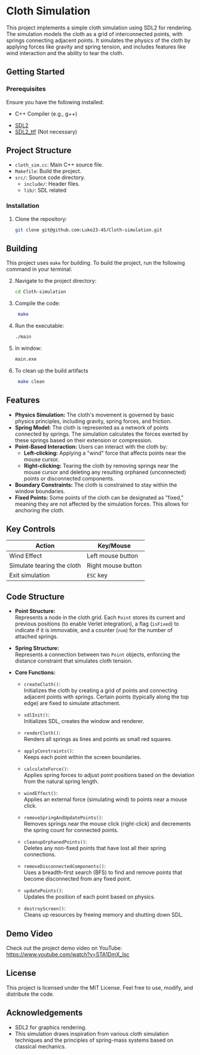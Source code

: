 # Cloth Simulation

This project implements a simple cloth simulation using SDL2 for rendering. The simulation models the cloth as a grid of interconnected points, with springs connecting adjacent points. It simulates the physics of the cloth by applying forces like gravity and spring tension, and includes features like wind interaction and the ability to tear the cloth.

## Getting Started

### Prerequisites
Ensure you have the following installed:
- C++ Compiler (e.g., g++)
*   [SDL2](https://www.libsdl.org/)
*   [SDL2_ttf](https://www.libsdl.org/projects/SDL_ttf/) (Not necessary)

## Project Structure

*   `cloth_sim.cc`: Main C++ source file.
*   `Makefile`: Build the project.
*   `src/`: Source code directory.
    *   `include/`: Header files.
    *   `lib/`: SDL related

### Installation
1. Clone the repository:
   ```bash
   git clone git@github.com:Luke23-45/Cloth-simulation.git
   ```
## Building

This project uses `make` for building. To build the project, run the following command in your terminal:

2. Navigate to the project directory:
   ```bash
   cd Cloth-simulation
   ```
3. Compile the code:
   ```bash
    make
   ```
4. Run the executable:
   ```bash
   ./main
   
   ```
5. In window:
   ```bash
   main.exe
   ```
6. To clean up the build artifacts
   ```bash
    make clean
   ```

## Features

* **Physics Simulation:**  The cloth's movement is governed by basic physics principles, including gravity, spring forces, and friction.
* **Spring Model:** The cloth is represented as a network of points connected by springs.  The simulation calculates the forces exerted by these springs based on their extension or compression.
* **Point-Based Interaction:**  Users can interact with the cloth by:
    * **Left-clicking:** Applying a "wind" force that affects points near the mouse cursor.
    * **Right-clicking:** Tearing the cloth by removing springs near the mouse cursor and deleting any resulting orphaned (unconnected) points or disconnected components.
* **Boundary Constraints:**  The cloth is constrained to stay within the window boundaries.
* **Fixed Points:**  Some points of the cloth can be designated as "fixed," meaning they are not affected by the simulation forces. This allows for anchoring the cloth.

## Key Controls

| **Action**                 | **Key/Mouse**      |
| -------------------------- | ------------------ |
| Wind Effect                | Left mouse button  |
| Simulate tearing the cloth | Right mouse button |
| Exit simulation            | `ESC` key          |

## Code Structure

- **Point Structure:**  
    Represents a node in the cloth grid. Each `Point` stores its current and previous positions (to enable Verlet integration), a flag (`isFixed`) to indicate if it is immovable, and a counter (`num`) for the number of attached springs.
    
- **Spring Structure:**  
    Represents a connection between two `Point` objects, enforcing the distance constraint that simulates cloth tension.
    
- **Core Functions:**
    
    - `createCloth()`:  
        Initializes the cloth by creating a grid of points and connecting adjacent points with springs. Certain points (typically along the top edge) are fixed to simulate attachment.
        
    - `sdlInit()`:  
        Initializes SDL, creates the window and renderer.
        
    - `renderCloth()`:  
        Renders all springs as lines and points as small red squares.
        
    - `applyConstraints()`:  
        Keeps each point within the screen boundaries.
        
    - `calculateForce()`:  
        Applies spring forces to adjust point positions based on the deviation from the natural spring length.
        
    - `windEffect()`:  
        Applies an external force (simulating wind) to points near a mouse click.
        
    - `removeSpringAndUpdatePoints()`:  
        Removes springs near the mouse click (right-click) and decrements the spring count for connected points.
        
    - `cleanupOrphanedPoints()`:  
        Deletes any non-fixed points that have lost all their spring connections.
        
    - `removeDisconnectedComponents()`:  
        Uses a breadth-first search (BFS) to find and remove points that become disconnected from any fixed point.
        
    - `updatePoints()`:  
        Updates the position of each point based on physics.
        
    - `destroyScreen()`:  
        Cleans up resources by freeing memory and shutting down SDL.
        

## Demo Video
Check out the project demo video on YouTube: https://www.youtube.com/watch?v=STA1DmX_Isc
## License

This project is licensed under the MIT License. Feel free to use, modify, and distribute the code.

## Acknowledgements

- SDL2 for graphics rendering.
- This simulation draws inspiration from various cloth simulation techniques and the principles of spring-mass systems based on classical mechanics.
